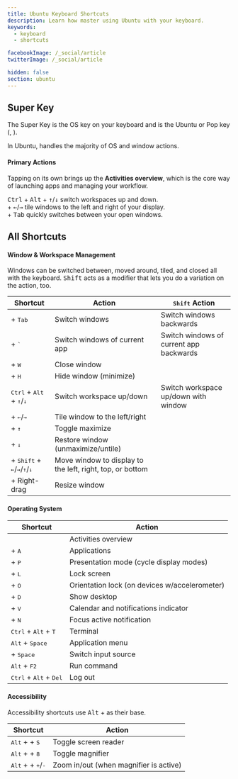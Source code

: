 ```yaml
---
title: Ubuntu Keyboard Shortcuts
description: Learn how master using Ubuntu with your keyboard.
keywords:
  - keyboard
  - shortcuts

facebookImage: /_social/article
twitterImage: /_social/article

hidden: false
section: ubuntu
---
```


## Super Key

The Super Key is the OS key on your keyboard and is the Ubuntu or Pop key (<kbd><font-awesome-icon :icon="['fab', 'ubuntu']"></font-awesome-icon></kbd>, <kbd><font-awesome-icon :icon="['fab', 'pop-os']"></font-awesome-icon></kbd>).

In Ubuntu, <kbd><font-awesome-icon :icon="['fab', 'ubuntu']"></font-awesome-icon></kbd> handles the majority of OS and window actions.

#### Primary Actions

Tapping <kbd><font-awesome-icon :icon="['fab', 'ubuntu']"></font-awesome-icon></kbd> on its own brings up the **Activities overview**, which is the core way of launching apps and managing your workflow.

<kbd>Ctrl</kbd> + <kbd>Alt</kbd> + <kbd>↑</kbd>/<kbd>↓</kbd> switch workspaces up and down.  
<kbd><font-awesome-icon :icon="['fab', 'ubuntu']"></font-awesome-icon></kbd> + <kbd>←</kbd>/<kbd>→</kbd> tile windows to the left and right of your display.  
<kbd><font-awesome-icon :icon="['fab', 'ubuntu']"></font-awesome-icon></kbd> + <kbd>Tab</kbd> quickly switches between your open windows.  

## All Shortcuts

#### Window & Workspace Management

Windows can be switched between, moved around, tiled, and closed all with the keyboard. <kbd>Shift</kbd> acts as a modifier that lets you do a variation on the action, too.

| Shortcut | Action  | <kbd>Shift</kbd> Action |
| -------- | --------- | ------ |
| <kbd><font-awesome-icon :icon="['fab', 'ubuntu']"></font-awesome-icon></kbd> + <kbd>Tab</kbd> | Switch windows | Switch windows backwards |
| <kbd><font-awesome-icon :icon="['fab', 'ubuntu']"></font-awesome-icon></kbd> + <kbd>`</kbd> | Switch windows of current app | Switch windows of current app backwards |
| <kbd><font-awesome-icon :icon="['fab', 'ubuntu']"></font-awesome-icon></kbd> + <kbd>W</kbd> | Close window | |
| <kbd><font-awesome-icon :icon="['fab', 'ubuntu']"></font-awesome-icon></kbd> + <kbd>H</kbd> | Hide window (minimize) | |
| <kbd>Ctrl</kbd> + <kbd>Alt</kbd> + <kbd>↑</kbd>/<kbd>↓</kbd> | Switch workspace up/down | Switch workspace up/down with window |
| <kbd><font-awesome-icon :icon="['fab', 'ubuntu']"></font-awesome-icon></kbd> + <kbd>←</kbd>/<kbd>→</kbd> | Tile window to the left/right | |
| <kbd><font-awesome-icon :icon="['fab', 'ubuntu']"></font-awesome-icon></kbd> + <kbd>↑</kbd> | Toggle maximize | |
| <kbd><font-awesome-icon :icon="['fab', 'ubuntu']"></font-awesome-icon></kbd> + <kbd>↓</kbd> | Restore window (unmaximize/untile) | |
| <kbd><font-awesome-icon :icon="['fab', 'ubuntu']"></font-awesome-icon></kbd> + <kbd>Shift</kbd> + <kbd>←</kbd>/<kbd>→</kbd>/<kbd>↑</kbd>/<kbd>↓</kbd> | Move window to display to the left, right, top, or bottom | |
| <kbd><font-awesome-icon :icon="['fab', 'ubuntu']"></font-awesome-icon></kbd> + Right-drag | Resize window | |

#### Operating System

| Shortcut | Action |
| -------- | ------ |
| <kbd><font-awesome-icon :icon="['fab', 'ubuntu']"></font-awesome-icon></kbd> | Activities overview |
| <kbd><font-awesome-icon :icon="['fab', 'ubuntu']"></font-awesome-icon></kbd> + <kbd>A</kbd> | Applications |
| <kbd><font-awesome-icon :icon="['fab', 'ubuntu']"></font-awesome-icon></kbd> + <kbd>P</kbd> | Presentation mode (cycle display modes) |
| <kbd><font-awesome-icon :icon="['fab', 'ubuntu']"></font-awesome-icon></kbd> + <kbd>L</kbd> | Lock screen |
| <kbd><font-awesome-icon :icon="['fab', 'ubuntu']"></font-awesome-icon></kbd> + <kbd>O</kbd> | Orientation lock (on devices w/accelerometer) |
| <kbd><font-awesome-icon :icon="['fab', 'ubuntu']"></font-awesome-icon></kbd> + <kbd>D</kbd> | Show desktop |
| <kbd><font-awesome-icon :icon="['fab', 'ubuntu']"></font-awesome-icon></kbd> + <kbd>V</kbd> | Calendar and notifications indicator |
| <kbd><font-awesome-icon :icon="['fab', 'ubuntu']"></font-awesome-icon></kbd> + <kbd>N</kbd> | Focus active notification |
| <kbd>Ctrl</kbd> + <kbd>Alt</kbd> + <kbd>T</kbd> | Terminal |
| <kbd>Alt</kbd> + <kbd>Space</kbd> | Application menu |
| <kbd><font-awesome-icon :icon="['fab', 'ubuntu']"></font-awesome-icon></kbd> + <kbd>Space</kbd> | Switch input source |
| <kbd>Alt</kbd> + <kbd>F2</kbd> | Run command |
| <kbd>Ctrl</kbd> + <kbd>Alt</kbd> + <kbd>Del</kbd> | Log out |

#### Accessibility

Accessibility shortcuts use <kbd>Alt</kbd> + <kbd><font-awesome-icon :icon="['fab', 'ubuntu']"></font-awesome-icon></kbd> as their base.

| Shortcut | Action |
| -------- | ------ |
| <kbd>Alt</kbd> + <kbd><font-awesome-icon :icon="['fab', 'ubuntu']"></font-awesome-icon></kbd> + <kbd>S</kbd> | Toggle screen reader |
| <kbd>Alt</kbd> + <kbd><font-awesome-icon :icon="['fab', 'ubuntu']"></font-awesome-icon></kbd> + <kbd>8</kbd> | Toggle magnifier |
| <kbd>Alt</kbd> + <kbd><font-awesome-icon :icon="['fab', 'ubuntu']"></font-awesome-icon></kbd> + <kbd>+</kbd>/<kbd>-</kbd> | Zoom in/out (when magnifier is active) |
